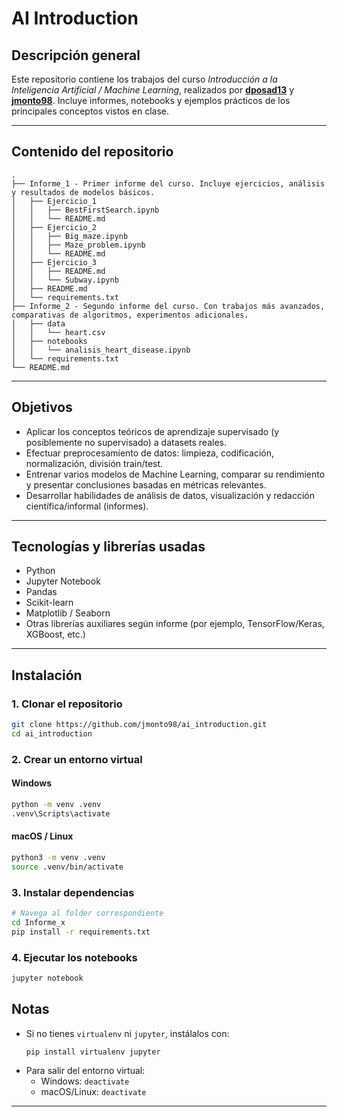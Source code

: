 # AI Introduction

## Descripción general

Este repositorio contiene los trabajos del curso *Introducción a la Inteligencia Artificial / Machine Learning*, realizados por [**dposad13**](https://github.com/dposada13) y [**jmonto98**](https://github.com/jmonto98).
Incluye informes, notebooks y ejemplos prácticos de los principales conceptos vistos en clase.

---

## Contenido del repositorio
```
.
├── Informe_1 - Primer informe del curso. Incluye ejercicios, análisis y resultados de modelos básicos.
│   ├── Ejercicio_1
│   │   ├── BestFirstSearch.ipynb
│   │   └── README.md
│   ├── Ejercicio_2
│   │   ├── Big_maze.ipynb
│   │   ├── Maze_problem.ipynb
│   │   └── README.md
│   ├── Ejercicio_3
│   │   ├── README.md
│   │   └── Subway.ipynb
│   ├── README.md
│   └── requirements.txt
├── Informe_2 - Segundo informe del curso. Con trabajos más avanzados, comparativas de algoritmos, experimentos adicionales.
│   ├── data
│   │   └── heart.csv
│   ├── notebooks
│   │   └── analisis_heart_disease.ipynb
│   └── requirements.txt
└── README.md
```

---

## Objetivos

- Aplicar los conceptos teóricos de aprendizaje supervisado (y posiblemente no supervisado) a datasets reales.  
- Efectuar preprocesamiento de datos: limpieza, codificación, normalización, división train/test.  
- Entrenar varios modelos de Machine Learning, comparar su rendimiento y presentar conclusiones basadas en métricas relevantes.  
- Desarrollar habilidades de análisis de datos, visualización y redacción científica/informal (informes).

---

## Tecnologías y librerías usadas

- Python  
- Jupyter Notebook  
- Pandas  
- Scikit-learn  
- Matplotlib / Seaborn  
- Otras librerías auxiliares según informe (por ejemplo, TensorFlow/Keras, XGBoost, etc.)

---

## Instalación

### 1. Clonar el repositorio

```sh
git clone https://github.com/jmonto98/ai_introduction.git
cd ai_introduction
```

### 2. Crear un entorno virtual

#### Windows

```sh
python -m venv .venv
.venv\Scripts\activate
```

#### macOS / Linux

```sh
python3 -m venv .venv
source .venv/bin/activate
```

### 3. Instalar dependencias

```sh
# Navega al folder correspondiente
cd Informe_x
pip install -r requirements.txt
```

### 4. Ejecutar los notebooks

```sh
jupyter notebook
```

## Notas

- Si no tienes `virtualenv` ni `jupyter`, instálalos con:
  ```sh
  pip install virtualenv jupyter
  ```
- Para salir del entorno virtual:  
  - Windows: `deactivate`  
  - macOS/Linux: `deactivate`

---
